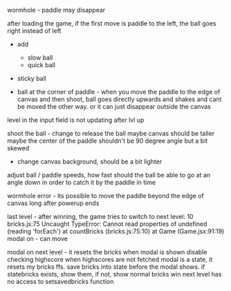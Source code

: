 wormhole - paddle may disappear

after loading the game, if the first move is paddle to the left, the ball goes right instead of left

- add

  - slow ball
  - quick ball

- sticky ball

* ball at the corner of paddle - when you move the paddle to the edge of canvas and then shoot, ball goes directly upwards and shakes and cant be moved the other way. or it can just disappear outside the canvas

level in the input field is not updating after lvl up

shoot the ball - change to release the ball maybe
canvas should be taller
maybe the center of the paddle shouldn't be 90 degree angle but a bit skewed

- change canvas background, should be a bit lighter

adjust ball / paddle speeds, how fast should the ball be able to go at an angle down in order to catch it by the paddle in time

wormhole error - its possible to move the paddle beyond the edge of canvas long after powerup ends

last level - after winning, the game tries to switch to next level:
10
bricks.js:75 Uncaught TypeError: Cannot read properties of undefined (reading 'forEach')
at countBricks (bricks.js:75:10)
at Game (Game.jsx:91:19)
modal on - can move

modal on next level - it resets the bricks when modal is shown
disable checking highscore when highscores are not fetched
modal is a state, it resets my bricks ffs. save bricks into state before the modal shows. if statebricks exists, show them, if not, show normal bricks
win next level has no access to setsavedbricks function
